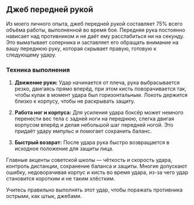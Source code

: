 ﻿## Джеб передней рукой

Из моего личного опыта, джеб передней рукой составляет 75% всего объёма работы, выполненной во время боя. Передняя рука постоянно нависает над противником и не даёт ему расслабиться ни на секунду. Это выматывает соперника и заставляет его обращать внимание на вашу переднюю руку, которая скрывает правую, готовую к следующему удару.

### Техника выполнения

1. **Движение руки:** Удар начинается от плеча, рука выбрасывается резко, двигаясь прямо вперёд, при этом кисть поворачивается так, чтобы кулак в момент удара был горизонтальным. Локоть держится близко к корпусу, чтобы не раскрывать защиту.

2. **Работа ног и корпуса:** Для усиления удара боксёр может немного перенести вес тела с задней ноги на переднюю, слегка двигая корпусом вперёд и делая небольшой шаг передней ногой. Это придаёт удару импульс и помогает сохранить баланс.

3. **Быстрый возврат:** После удара рука быстро возвращается в исходное положение для защиты лица.

Главные акценты советской школы — чёткость и скорость удара, контроль дистанции, сохранение баланса и защиты. Многие допускают ошибку, недоворачивая корпус и кисть во время удара, из-за чего удар становится коротким и не таким хлёстким.

Учитесь правильно выполнять этот удар, чтобы поражать противника острыми, как штык, джебами.

